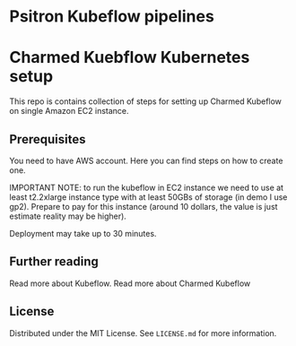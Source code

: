 # Psitron Kubeflow pipelines 

# Charmed Kuebflow Kubernetes setup

This repo is contains collection of steps for setting up Charmed Kubeflow on single Amazon EC2 instance.

## Prerequisites

You need to have AWS account. Here you can find steps on how to create one.

IMPORTANT NOTE: to run the kubeflow in EC2 instance we need to use at least t2.2xlarge instance type with at least 50GBs of storage (in demo I use gp2). Prepare to pay for this instance (around 10 dollars, the value is just estimate reality may be higher).

Deployment may take up to 30 minutes.


## Further reading
Read more about Kubeflow. Read more about Charmed Kubeflow

## License
Distributed under the MIT License. See ``LICENSE.md`` for more information.

